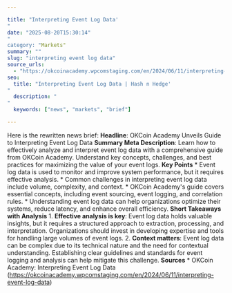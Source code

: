 ```yaml
---

title: "Interpreting Event Log Data'"
date: "2025-08-20T15:30:14""
category: "Markets"
summary: ""
slug: "interpreting event log data"
source_urls:
  - "https://okcoinacademy.wpcomstaging.com/en/2024/06/11/interpreting-event-log-data"
seo:
  title: "Interpreting Event Log Data | Hash n Hedge'"
  description: ""
  keywords: ["news", "markets", "brief"]

---
```

Here is the rewritten news brief:  **Headline**: OKCoin Academy Unveils Guide to Interpreting Event Log Data  **Summary Meta Description**: Learn how to effectively analyze and interpret event log data with a comprehensive guide from OKCoin Academy. Understand key concepts, challenges, and best practices for maximizing the value of your event logs.  **Key Points**  * Event log data is used to monitor and improve system performance, but it requires effective analysis. * Common challenges in interpreting event log data include volume, complexity, and context. * OKCoin Academy's guide covers essential concepts, including event sourcing, event logging, and correlation rules. * Understanding event log data can help organizations optimize their systems, reduce latency, and enhance overall efficiency.  **Short Takeaways with Analysis**  1. **Effective analysis is key**: Event log data holds valuable insights, but it requires a structured approach to extraction, processing, and interpretation. Organizations should invest in developing expertise and tools for handling large volumes of event logs. 2. **Context matters**: Event log data can be complex due to its technical nature and the need for contextual understanding. Establishing clear guidelines and standards for event logging and analysis can help mitigate this challenge.  **Sources**  * OKCoin Academy: Interpreting Event Log Data (https://okcoinacademy.wpcomstaging.com/en/2024/06/11/interpreting-event-log-data) 
